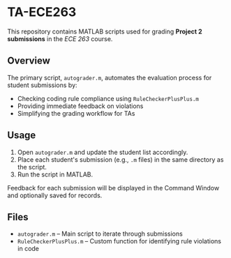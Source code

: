 # TA-ECE263

This repository contains MATLAB scripts used for grading **Project 2 submissions** in the *ECE 263* course.

## Overview

The primary script, `autograder.m`, automates the evaluation process for student submissions by:

- Checking coding rule compliance using `RuleCheckerPlusPlus.m`
- Providing immediate feedback on violations
- Simplifying the grading workflow for TAs

## Usage

1. Open `autograder.m` and update the student list accordingly.
2. Place each student's submission (e.g., `.m` files) in the same directory as the script.
3. Run the script in MATLAB.

Feedback for each submission will be displayed in the Command Window and optionally saved for records.

## Files

- `autograder.m` – Main script to iterate through submissions
- `RuleCheckerPlusPlus.m` – Custom function for identifying rule violations in code
